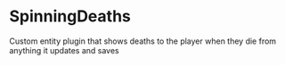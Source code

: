 # SpinningDeaths
Custom entity plugin that shows deaths to the player when they die from anything it updates and saves
